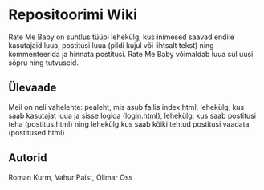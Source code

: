 # Repositoorimi Wiki

Rate Me Baby on suhtlus tüüpi lehekülg, kus inimesed saavad endile kasutajaid luua, postitusi luua (pildi kujul või lihtsalt tekst) ning kommenteerida ja hinnata postitusi.
Rate Me Baby võimaldab luua sul uusi sõpru ning tutvuseid.

## Ülevaade
Meil on neli vahelehte: pealeht, mis asub failis index.html, lehekülg, kus saab kasutajat luua ja sisse logida (login.html), lehekülg, kus saab postitusi teha (postitus.html) ning lehekülg kus saab kõiki tehtud postitusi vaadata (postitused.html)

## Autorid

Roman Kurm, Vahur Paist, Olimar Oss
